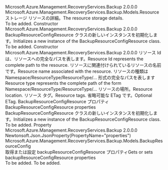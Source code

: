<Type Name="BackupResourceConfigResource" FullName="Microsoft.Azure.Management.RecoveryServices.Backup.Models.BackupResourceConfigResource">
  <TypeSignature Language="C#" Value="public class BackupResourceConfigResource : Microsoft.Azure.Management.RecoveryServices.Backup.Models.Resource" />
  <TypeSignature Language="ILAsm" Value=".class public auto ansi beforefieldinit BackupResourceConfigResource extends Microsoft.Azure.Management.RecoveryServices.Backup.Models.Resource" />
  <TypeSignature Language="DocId" Value="T:Microsoft.Azure.Management.RecoveryServices.Backup.Models.BackupResourceConfigResource" />
  <TypeSignature Language="VB.NET" Value="Public Class BackupResourceConfigResource&#xA;Inherits Resource" />
  <TypeSignature Language="F#" Value="type BackupResourceConfigResource = class&#xA;    inherit Resource" />
  <AssemblyInfo>
    <AssemblyName>Microsoft.Azure.Management.RecoveryServices.Backup</AssemblyName>
    <AssemblyVersion>2.0.0.0</AssemblyVersion>
  </AssemblyInfo>
  <Base>
    <BaseTypeName>Microsoft.Azure.Management.RecoveryServices.Backup.Models.Resource</BaseTypeName>
  </Base>
  <Interfaces />
  <Docs>
    <summary>
            <span data-ttu-id="54e96-101">ストレージ リソースの詳細。</span><span class="sxs-lookup"><span data-stu-id="54e96-101">The resource storage details.</span></span>
            </summary>
    <remarks>To be added.</remarks>
  </Docs>
  <Members>
    <Member MemberName=".ctor">
      <MemberSignature Language="C#" Value="public BackupResourceConfigResource ();" />
      <MemberSignature Language="ILAsm" Value=".method public hidebysig specialname rtspecialname instance void .ctor() cil managed" />
      <MemberSignature Language="DocId" Value="M:Microsoft.Azure.Management.RecoveryServices.Backup.Models.BackupResourceConfigResource.#ctor" />
      <MemberSignature Language="VB.NET" Value="Public Sub New ()" />
      <MemberType>Constructor</MemberType>
      <AssemblyInfo>
        <AssemblyName>Microsoft.Azure.Management.RecoveryServices.Backup</AssemblyName>
        <AssemblyVersion>2.0.0.0</AssemblyVersion>
      </AssemblyInfo>
      <Parameters />
      <Docs>
        <summary>
            <span data-ttu-id="54e96-102">BackupResourceConfigResource クラスの新しいインスタンスを初期化します。</span><span class="sxs-lookup"><span data-stu-id="54e96-102">Initializes a new instance of the BackupResourceConfigResource class.</span></span>
            </summary>
        <remarks>To be added.</remarks>
      </Docs>
    </Member>
    <Member MemberName=".ctor">
      <MemberSignature Language="C#" Value="public BackupResourceConfigResource (string id = null, string name = null, string type = null, string location = null, System.Collections.Generic.IDictionary&lt;string,string&gt; tags = null, string eTag = null, Microsoft.Azure.Management.RecoveryServices.Backup.Models.BackupResourceConfig properties = null);" />
      <MemberSignature Language="ILAsm" Value=".method public hidebysig specialname rtspecialname instance void .ctor(string id, string name, string type, string location, class System.Collections.Generic.IDictionary`2&lt;string, string&gt; tags, string eTag, class Microsoft.Azure.Management.RecoveryServices.Backup.Models.BackupResourceConfig properties) cil managed" />
      <MemberSignature Language="DocId" Value="M:Microsoft.Azure.Management.RecoveryServices.Backup.Models.BackupResourceConfigResource.#ctor(System.String,System.String,System.String,System.String,System.Collections.Generic.IDictionary{System.String,System.String},System.String,Microsoft.Azure.Management.RecoveryServices.Backup.Models.BackupResourceConfig)" />
      <MemberSignature Language="VB.NET" Value="Public Sub New (Optional id As String = null, Optional name As String = null, Optional type As String = null, Optional location As String = null, Optional tags As IDictionary(Of String, String) = null, Optional eTag As String = null, Optional properties As BackupResourceConfig = null)" />
      <MemberSignature Language="F#" Value="new Microsoft.Azure.Management.RecoveryServices.Backup.Models.BackupResourceConfigResource : string * string * string * string * System.Collections.Generic.IDictionary&lt;string, string&gt; * string * Microsoft.Azure.Management.RecoveryServices.Backup.Models.BackupResourceConfig -&gt; Microsoft.Azure.Management.RecoveryServices.Backup.Models.BackupResourceConfigResource" Usage="new Microsoft.Azure.Management.RecoveryServices.Backup.Models.BackupResourceConfigResource (id, name, type, location, tags, eTag, properties)" />
      <MemberType>Constructor</MemberType>
      <AssemblyInfo>
        <AssemblyName>Microsoft.Azure.Management.RecoveryServices.Backup</AssemblyName>
        <AssemblyVersion>2.0.0.0</AssemblyVersion>
      </AssemblyInfo>
      <Parameters>
        <Parameter Name="id" Type="System.String" />
        <Parameter Name="name" Type="System.String" />
        <Parameter Name="type" Type="System.String" />
        <Parameter Name="location" Type="System.String" />
        <Parameter Name="tags" Type="System.Collections.Generic.IDictionary&lt;System.String,System.String&gt;" />
        <Parameter Name="eTag" Type="System.String" />
        <Parameter Name="properties" Type="Microsoft.Azure.Management.RecoveryServices.Backup.Models.BackupResourceConfig" />
      </Parameters>
      <Docs>
        <param name="id"><span data-ttu-id="54e96-103">リソース Id は、リソースへの完全なパスを表します。</span><span class="sxs-lookup"><span data-stu-id="54e96-103">Resource Id represents the complete path to the resource.</span></span></param>
        <param name="name"><span data-ttu-id="54e96-104">リソースに関連付けられているリソースの名前です。</span><span class="sxs-lookup"><span data-stu-id="54e96-104">Resource name associated with the resource.</span></span></param>
        <param name="type"><span data-ttu-id="54e96-105">リソースの種類は Namespace/ResourceType/ResourceType/... 形式の完全なパスを表します</span><span class="sxs-lookup"><span data-stu-id="54e96-105">Resource type represents the complete path of the form Namespace/ResourceType/ResourceType/...</span></span></param>
        <param name="location"><span data-ttu-id="54e96-106">リソースの場所。</span><span class="sxs-lookup"><span data-stu-id="54e96-106">Resource location.</span></span></param>
        <param name="tags"><span data-ttu-id="54e96-107">リソース タグ。</span><span class="sxs-lookup"><span data-stu-id="54e96-107">Resource tags.</span></span></param>
        <param name="eTag"><span data-ttu-id="54e96-108">省略可能な ETag です。</span><span class="sxs-lookup"><span data-stu-id="54e96-108">Optional ETag.</span></span></param>
        <param name="properties"><span data-ttu-id="54e96-109">BackupResourceConfigResource プロパティ</span><span class="sxs-lookup"><span data-stu-id="54e96-109">BackupResourceConfigResource properties</span></span></param>
        <summary>
            <span data-ttu-id="54e96-110">BackupResourceConfigResource クラスの新しいインスタンスを初期化します。</span><span class="sxs-lookup"><span data-stu-id="54e96-110">Initializes a new instance of the BackupResourceConfigResource class.</span></span>
            </summary>
        <remarks>To be added.</remarks>
      </Docs>
    </Member>
    <Member MemberName="Properties">
      <MemberSignature Language="C#" Value="public Microsoft.Azure.Management.RecoveryServices.Backup.Models.BackupResourceConfig Properties { get; set; }" />
      <MemberSignature Language="ILAsm" Value=".property instance class Microsoft.Azure.Management.RecoveryServices.Backup.Models.BackupResourceConfig Properties" />
      <MemberSignature Language="DocId" Value="P:Microsoft.Azure.Management.RecoveryServices.Backup.Models.BackupResourceConfigResource.Properties" />
      <MemberSignature Language="VB.NET" Value="Public Property Properties As BackupResourceConfig" />
      <MemberSignature Language="F#" Value="member this.Properties : Microsoft.Azure.Management.RecoveryServices.Backup.Models.BackupResourceConfig with get, set" Usage="Microsoft.Azure.Management.RecoveryServices.Backup.Models.BackupResourceConfigResource.Properties" />
      <MemberType>Property</MemberType>
      <AssemblyInfo>
        <AssemblyName>Microsoft.Azure.Management.RecoveryServices.Backup</AssemblyName>
        <AssemblyVersion>2.0.0.0</AssemblyVersion>
      </AssemblyInfo>
      <Attributes>
        <Attribute>
          <AttributeName>Newtonsoft.Json.JsonProperty(PropertyName="properties")</AttributeName>
        </Attribute>
      </Attributes>
      <ReturnValue>
        <ReturnType>Microsoft.Azure.Management.RecoveryServices.Backup.Models.BackupResourceConfig</ReturnType>
      </ReturnValue>
      <Docs>
        <summary>
            <span data-ttu-id="54e96-111">取得または設定 backupResourceConfigResource プロパティ</span><span class="sxs-lookup"><span data-stu-id="54e96-111">Gets or sets backupResourceConfigResource properties</span></span>
            </summary>
        <value>To be added.</value>
        <remarks>To be added.</remarks>
      </Docs>
    </Member>
  </Members>
</Type>